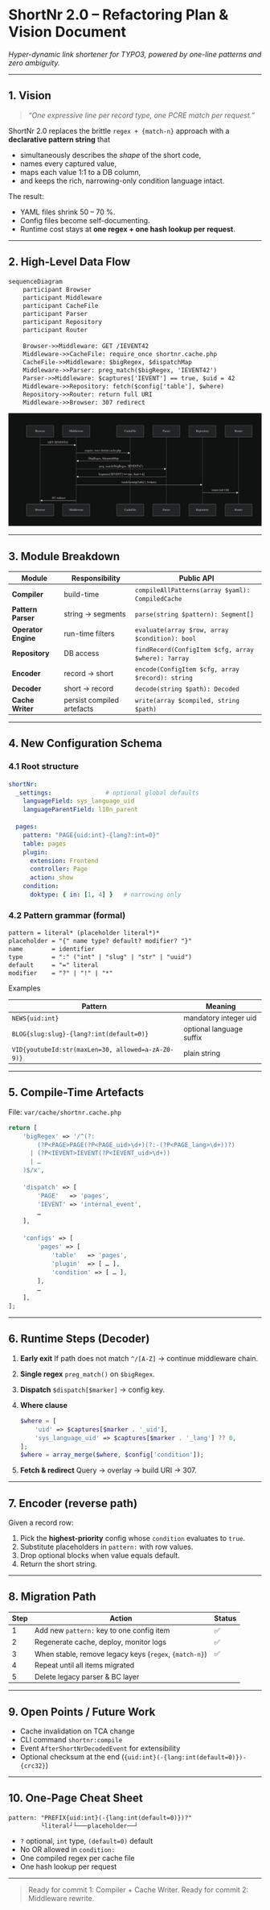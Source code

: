 # ShortNr 2.0 – Refactoring Plan & Vision Document
*Hyper-dynamic link shortener for TYPO3, powered by one-line patterns and zero ambiguity.*

---

## 1. Vision

> *“One expressive line per record type, one PCRE match per request.”*

ShortNr 2.0 replaces the brittle `regex + {match-n}` approach with a **declarative pattern string** that
- simultaneously describes the *shape* of the short code,
- names every captured value,
- maps each value 1:1 to a DB column,
- and keeps the rich, narrowing-only condition language intact.

The result:
- YAML files shrink 50 – 70 %.
- Config files become self-documenting.
- Runtime cost stays at **one regex + one hash lookup per request**.

---

## 2. High-Level Data Flow

```mermaid
sequenceDiagram
    participant Browser
    participant Middleware
    participant CacheFile
    participant Parser
    participant Repository
    participant Router

    Browser->>Middleware: GET /IEVENT42
    Middleware->>CacheFile: require_once shortnr.cache.php
    CacheFile->>Middleware: $bigRegex, $dispatchMap
    Middleware->>Parser: preg_match($bigRegex, 'IEVENT42')
    Parser->>Middleware: $captures['IEVENT'] == true, $uid = 42
    Middleware->>Repository: fetch($config['table'], $where)
    Repository->>Router: return full URI
    Middleware->>Browser: 307 redirect
```
![refactor2.0_sequenceDiagramm1.png](refactor2.0_sequenceDiagramm1.png)

---

## 3. Module Breakdown

| Module | Responsibility | Public API |
|---|---|---|
| **Compiler** | build-time | `compileAllPatterns(array $yaml): CompiledCache` |
| **Pattern Parser** | string → segments | `parse(string $pattern): Segment[]` |
| **Operator Engine** | run-time filters | `evaluate(array $row, array $condition): bool` |
| **Repository** | DB access | `findRecord(ConfigItem $cfg, array $where): ?array` |
| **Encoder** | record → short | `encode(ConfigItem $cfg, array $record): string` |
| **Decoder** | short → record | `decode(string $path): Decoded` |
| **Cache Writer** | persist compiled artefacts | `write(array $compiled, string $path)` |

---

## 4. New Configuration Schema

### 4.1 Root structure

```yaml
shortNr:
  _settings:               # optional global defaults
    languageField: sys_language_uid
    languageParentField: l10n_parent

  pages:
    pattern: "PAGE{uid:int}-{lang?:int=0}"
    table: pages
    plugin:
      extension: Frontend
      controller: Page
      action: show
    condition:
      doktype: { in: [1, 4] }   # narrowing only
```

### 4.2 Pattern grammar (formal)

```
pattern = literal* (placeholder literal*)*
placeholder = "{" name type? default? modifier? "}"
name        = identifier
type        = ":" ("int" | "slug" | "str" | "uuid")
default     = "=" literal
modifier    = "?" | "!" | "*"
```

Examples

| Pattern                                            | Meaning |
|----------------------------------------------------|---|
| `NEWS{uid:int}`                                    | mandatory integer uid |
| `BLOG{slug:slug}-{lang?:int(default=0)}`           | optional language suffix |
| `VID{youtubeId:str(maxLen=30, allowed=a-zA-Z0-9)}` | plain string |

---

## 5. Compile-Time Artefacts

File: `var/cache/shortnr.cache.php`

```php
return [
    'bigRegex' => '/^(?:
        (?P<PAGE>PAGE(?P<PAGE_uid>\d+)(?:-(?P<PAGE_lang>\d+))?)
      | (?P<IEVENT>IEVENT(?P<IEVENT_uid>\d+))
      | …
    )$/x',

    'dispatch' => [
        'PAGE'   => 'pages',
        'IEVENT' => 'internal_event',
        …
    ],

    'configs' => [
        'pages' => [
            'table'   => 'pages',
            'plugin'  => [ … ],
            'condition' => [ … ],
        ],
        …
    ],
];
```

---

## 6. Runtime Steps (Decoder)

1. **Early exit**
   If path does not match `^/[A-Z]` → continue middleware chain.

2. **Single regex**
   `preg_match()` on `$bigRegex`.

3. **Dispatch**
   `$dispatch[$marker]` → config key.

4. **Where clause**
   ```php
   $where = [
       'uid' => $captures[$marker . '_uid'],
       'sys_language_uid' => $captures[$marker . '_lang'] ?? 0,
   ];
   $where = array_merge($where, $config['condition']);
   ```

5. **Fetch & redirect**
   Query → overlay → build URI → 307.

---

## 7. Encoder (reverse path)

Given a record row:

1. Pick the **highest-priority** config whose `condition` evaluates to `true`.
2. Substitute placeholders in `pattern:` with row values.
3. Drop optional blocks when value equals default.
4. Return the short string.

---

## 8. Migration Path

| Step | Action | Status |
|---|---|---|
| 1 | Add new `pattern:` key to one config item | ✅ |
| 2 | Regenerate cache, deploy, monitor logs | ✅ |
| 3 | When stable, remove legacy keys (`regex`, `{match-n}`) | ✅ |
| 4 | Repeat until all items migrated | |
| 5 | Delete legacy parser & BC layer | |

---

## 9. Open Points / Future Work

- Cache invalidation on TCA change
- CLI command `shortnr:compile`
- Event `AfterShortNrDecodedEvent` for extensibility
- Optional checksum at the end (`{uid:int}(-{lang:int(default=0)})-{crc32}`)

---

## 10. One-Page Cheat Sheet

```
pattern: "PREFIX{uid:int}(-{lang:int(default=0)})?"
         └literal┘└───placeholder──┘
```

- `?` optional, `int` type, `(default=0)` default
- No OR allowed in `condition:`
- One compiled regex per cache file
- One hash lookup per request

---

> Ready for commit 1: Compiler + Cache Writer.
> Ready for commit 2: Middleware rewrite.
